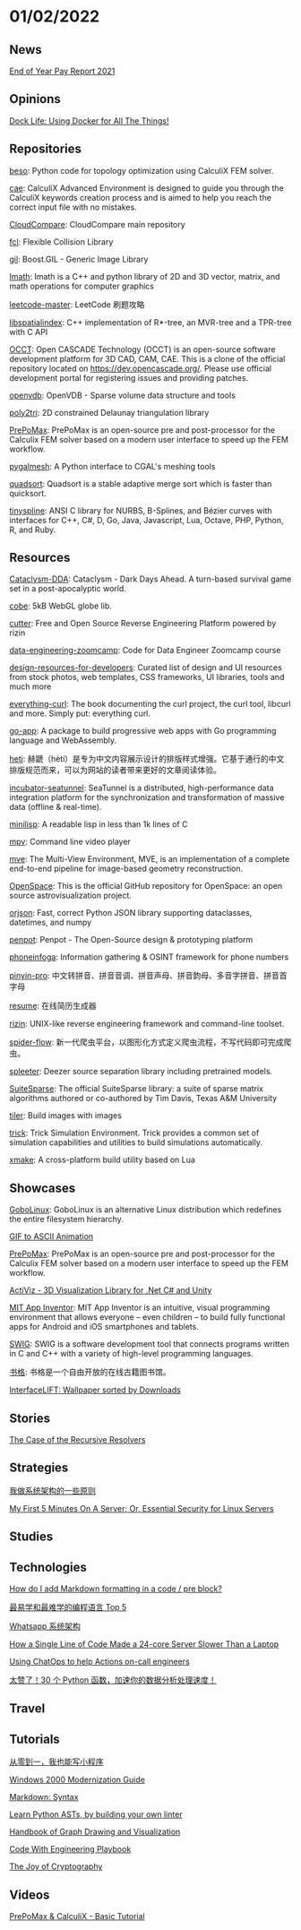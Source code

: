 # 01/02/2022

## News
[End of Year Pay Report 2021](https://www.levels.fyi/2021/)

## Opinions
[Dock Life: Using Docker for All The Things!](https://nystudio107.com/blog/dock-life-using-docker-for-all-the-things)

## Repositories
[beso](https://github.com/calculix/beso): Python code for topology optimization using CalculiX FEM solver.

[cae](https://github.com/calculix/cae): CalculiX Advanced Environment is designed to guide you through the CalculiX keywords creation process and is aimed to help you reach the correct input file with no mistakes.

[CloudCompare](https://github.com/CloudCompare/CloudCompare): CloudCompare main repository

[fcl](https://github.com/flexible-collision-library/fcl): Flexible Collision Library

[gil](https://github.com/boostorg/gil): Boost.GIL - Generic Image Library

[Imath](https://github.com/AcademySoftwareFoundation/Imath): Imath is a C++ and python library of 2D and 3D vector, matrix, and math operations for computer graphics

[leetcode-master](https://github.com/youngyangyang04/leetcode-master): LeetCode 刷题攻略

[libspatialindex](https://github.com/libspatialindex/libspatialindex): C++ implementation of R*-tree, an MVR-tree and a TPR-tree with C API

[OCCT](https://github.com/Open-Cascade-SAS/OCCT): Open CASCADE Technology (OCCT) is an open-source software development platform for 3D CAD, CAM, CAE. This is a clone of the official repository located on https://dev.opencascade.org/. Please use official development portal for registering issues and providing patches.

[openvdb](https://github.com/AcademySoftwareFoundation/openvdb): OpenVDB - Sparse volume data structure and tools

[poly2tri](https://github.com/jhasse/poly2tri): 2D constrained Delaunay triangulation library

[PrePoMax](https://gitlab.com/MatejB/PrePoMax): PrePoMax is an open-source pre and post-processor for the Calculix FEM solver based on a modern user interface to speed up the FEM workflow.

[pygalmesh](https://github.com/nschloe/pygalmesh): A Python interface to CGAL's meshing tools

[quadsort](https://github.com/scandum/quadsort): Quadsort is a stable adaptive merge sort which is faster than quicksort.

[tinyspline](https://github.com/msteinbeck/tinyspline): ANSI C library for NURBS, B-Splines, and Bézier curves with interfaces for C++, C#, D, Go, Java, Javascript, Lua, Octave, PHP, Python, R, and Ruby.

## Resources
[Cataclysm-DDA](https://github.com/CleverRaven/Cataclysm-DDA): Cataclysm - Dark Days Ahead. A turn-based survival game set in a post-apocalyptic world.

[cobe](https://github.com/shuding/cobe): 5kB WebGL globe lib.

[cutter](https://github.com/rizinorg/cutter): Free and Open Source Reverse Engineering Platform powered by rizin

[data-engineering-zoomcamp](https://github.com/DataTalksClub/data-engineering-zoomcamp): Code for Data Engineer Zoomcamp course

[design-resources-for-developers](https://github.com/bradtraversy/design-resources-for-developers): Curated list of design and UI resources from stock photos, web templates, CSS frameworks, UI libraries, tools and much more

[everything-curl](https://github.com/bagder/everything-curl): The book documenting the curl project, the curl tool, libcurl and more. Simply put: everything curl.

[go-app](https://github.com/maxence-charriere/go-app): A package to build progressive web apps with Go programming language and WebAssembly.

[heti](https://github.com/sivan/heti): 赫蹏（hètí）是专为中文内容展示设计的排版样式增强。它基于通行的中文排版规范而来，可以为网站的读者带来更好的文章阅读体验。

[incubator-seatunnel](https://github.com/apache/incubator-seatunnel): SeaTunnel is a distributed, high-performance data integration platform for the synchronization and transformation of massive data (offline & real-time).

[minilisp](https://github.com/rui314/minilisp): A readable lisp in less than 1k lines of C

[mpv](https://github.com/mpv-player/mpv): Command line video player

[mve](https://github.com/simonfuhrmann/mve): The Multi-View Environment, MVE, is an implementation of a complete end-to-end pipeline for image-based geometry reconstruction.

[OpenSpace](https://github.com/OpenSpace/OpenSpace): This is the official GitHub repository for OpenSpace: an open source astrovisualization project.

[orjson](https://github.com/ijl/orjson): Fast, correct Python JSON library supporting dataclasses, datetimes, and numpy

[penpot](https://github.com/penpot/penpot): Penpot - The Open-Source design & prototyping platform

[phoneinfoga](https://github.com/sundowndev/phoneinfoga): Information gathering & OSINT framework for phone numbers

[pinyin-pro](https://github.com/zh-lx/pinyin-pro): 中文转拼音、拼音音调、拼音声母、拼音韵母、多音字拼音、拼音首字母

[resume](https://github.com/visiky/resume): 在线简历生成器

[rizin](https://github.com/rizinorg/rizin): UNIX-like reverse engineering framework and command-line toolset.

[spider-flow](https://github.com/ssssssss-team/spider-flow): 新一代爬虫平台，以图形化方式定义爬虫流程，不写代码即可完成爬虫。

[spleeter](https://github.com/deezer/spleeter): Deezer source separation library including pretrained models.

[SuiteSparse](https://github.com/DrTimothyAldenDavis/SuiteSparse): The official SuiteSparse library: a suite of sparse matrix algorithms authored or co-authored by Tim Davis, Texas A&M University

[tiler](https://github.com/nuno-faria/tiler): Build images with images

[trick](https://github.com/nasa/trick): Trick Simulation Environment. Trick provides a common set of simulation capabilities and utilities to build simulations automatically.

[xmake](https://github.com/xmake-io/xmake): A cross-platform build utility based on Lua

## Showcases
[GoboLinux](https://gobolinux.org/): GoboLinux is an alternative Linux distribution which
redefines the entire filesystem hierarchy.

[GIF to ASCII Animation](https://michaelkofron.github.io/image2ascii/MakingWebAnimations/)

[PrePoMax](https://prepomax.fs.um.si/): PrePoMax is an open-source pre and post-processor for the Calculix FEM solver based on a modern user interface to speed up the FEM workflow.

[ActiViz - 3D Visualization Library for .Net C# and Unity](https://www.kitware.eu/activiz/)

[MIT App Inventor](https://appinventor.mit.edu/): MIT App Inventor is an intuitive, visual programming environment that allows everyone – even children – to build fully functional apps for Android and iOS smartphones and tablets.

[SWIG](http://swig.org/): SWIG is a software development tool that connects programs written in C and C++ with a variety of high-level programming languages.

[书格](https://new.shuge.org/): 书格是一个自由开放的在线古籍图书馆。

[InterfaceLIFT: Wallpaper sorted by Downloads](https://interfacelift.com/wallpaper/downloads/downloads/any/)

## Stories
[The Case of the Recursive Resolvers](https://slack.engineering/what-happened-during-slacks-dnssec-rollout/)

## Strategies
[我做系统架构的一些原则](https://coolshell.cn/articles/21672.html)

[My First 5 Minutes On A Server; Or, Essential Security for Linux Servers](https://sollove.com/2013/03/03/my-first-5-minutes-on-a-server-or-essential-security-for-linux-servers/)

## Studies

## Technologies
[How do I add Markdown formatting in a code / pre block?](https://stackoverflow.com/questions/10063896/how-do-i-add-markdown-formatting-in-a-code-pre-block)

[最易学和最难学的编程语言 Top 5](https://www.oschina.net/news/176028/top-programming-languages)

[Whatsapp 系统架构](https://mp.weixin.qq.com/s/NKfzEuAckMwA3wDX67r0Yg)

[How a Single Line of Code Made a 24-core Server Slower Than a Laptop](https://pkolaczk.github.io/server-slower-than-a-laptop/)

[Using ChatOps to help Actions on-call engineers](https://github.blog/2021-12-01-using-chatops-to-help-actions-on-call-engineers/)

[太赞了！30 个 Python 函数，加速你的数据分析处理速度！](https://juejin.cn/post/7044764800999489544)

## Travel

## Tutorials
[从零到一，我也能写小程序](https://www.infoq.cn/article/3VsRkXW59HrD8Wikga4P)

[Windows 2000 Modernization Guide](https://w2k.phreaknet.org/guide)

[Markdown: Syntax](https://daringfireball.net/projects/markdown/syntax)

[Learn Python ASTs, by building your own linter](https://sadh.life/post/ast/)

[Handbook of Graph Drawing and Visualization](https://cs.brown.edu/people/rtamassi/gdhandbook/)

[Code With Engineering Playbook](https://microsoft.github.io/code-with-engineering-playbook/ENG-FUNDAMENTALS-CHECKLIST/)

[The Joy of Cryptography](https://joyofcryptography.com/)

## Videos
[PrePoMax & CalculiX - Basic Tutorial](https://www.youtube.com/watch?v=nGUzVGwSUrk)
